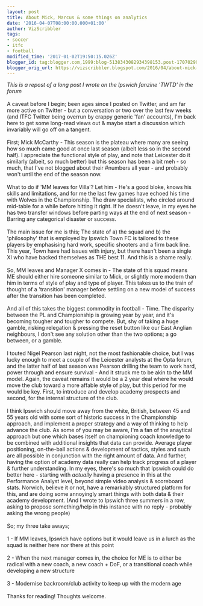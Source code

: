 ```yaml
---
layout: post
title: About Mick, Marcus & some things on analytics
date: '2016-04-07T08:00:00.000+01:00'
author: VizScribbler
tags:
- soccer
- itfc
- football
modified_time: '2017-01-02T19:50:15.026Z'
blogger_id: tag:blogger.com,1999:blog-5138343082934398153.post-1707029981743473689
blogger_orig_url: https://vizscribbler.blogspot.com/2016/04/about-mick-marcus-some-things-on.html
---
```


<em>This is a repost of a long post I wrote on the Ipswich fanzine 'TWTD' in the forum</em><br /><br />A caveat before I begin; been ages since I posted on Twitter, and am far more active on Twitter - but a conversation or two over the last few weeks (and ITFC Twitter being overrun by crappy generic 'fan' accounts), I'm back here to get some long-read views out &amp; maybe start a discussion which invariably will go off on a tangent.<br /><br />First; Mick McCarthy - This season is the plateau where many are seeing how so much came good at once last season (albeit less so in the second half). I appreciate the functional style of play, and note that Leicester do it similarly (albeit, so much better) but this season has been a bit meh - so much, that I've not blogged about their #numbers all year - and probably won't until the end of the season now.<br /><br />What to do if 'MM leaves for Villa'? Let him - He's a good bloke, knows his skills and limitations, and for me the last few games have echoed his time with Wolves in the Championship. The draw specialists, who circled around mid-table for a while before hitting it right. If he doesn't leave, in my eyes he has two transfer windows before parting ways at the end of next season - Barring any categorical disaster or success.<br /><br />The main issue for me is this; The state of a) the squad and b) the 'philosophy' that is employed by Ipswich Town FC is tailored to these players by emphasising hard work, specific shooters and a firm back line. This year, Town have had issues with injury, but there hasn't been a single XI who have backed themselves as THE best 11. And this is a shame really.<br /><br />So, MM leaves and Manager X comes in - The state of this squad means ME should either hire someone similar to Mick, or slightly more modern than him in terms of style of play and type of player. This takes us to the train of thought of a 'transition' manager before settling on a new model of success after the transition has been completed.<br /><br />And all of this takes the biggest commodity in football - Time. The disparity between the PL and Championship is growing year by year, and it's becoming tougher and tougher to compete. But, shy of taking a huge gamble, risking relegation &amp; pressing the reset button like our East Anglian neighbours, I don't see any solution other than the two options; a go between, or a gamble.<br /><br />I touted Nigel Pearson last night, not the most fashionable choice, but I was lucky enough to meet a couple of the Leicester analysts at the Opta forum, and the latter half of last season was Pearson drilling the team to work hard, power through and ensure survival - And it struck me to be akin to the MM model. Again, the caveat remains it would be a 2 year deal where he would move the club toward a more affable style of play, but this period for me would be key. First, to introduce and develop academy prospects and second, for the internal structure of the club.<br /><br />I think Ipswich should move away from the white, British, between 45 and 55 years old with some sort of historic success in the Championship approach, and implement a proper strategy and a way of thinking to help advance the club. As some of you may be aware, I'm a fan of the anaytical approach but one which bases itself on championing coach knowledge to be combined with additional insights that data can provide. Average player positioning, on-the-ball actions &amp; development of tactics, styles and such are all possible in conjunction with the right amount of data. And further, having the option of academy data really can help track progress of a player &amp; further understanding. In my eyes, there's so much that Ipswich could do better here - starting with *actually* having a presence in this at the Performance Analyst level, beyond simple video analysis &amp; scoreboard stats. Norwich, believe it or not, have a remarkably structured platform for this, and are doing some annoyingly smart things with both data &amp; their academy development. (And I wrote to Ipswich three summers in a row, asking to propose something/help in this instance with no reply - probably asking the wrong people)<br /><br />So; my three take aways;<br /><br />1 - If MM leaves, Ipswich have options but it would leave us in a lurch as the squad is neither here nor there at this point<br /><br />2 - When the next manager comes in, the choice for ME is to either be radical with a new coach, a new coach + DoF, or a transitional coach while developing a new structure<br /><br />3 - Modernise backroom/club activity to keep up with the modern age<br /><br />Thanks for reading! Thoughts welcome.<br /><br />